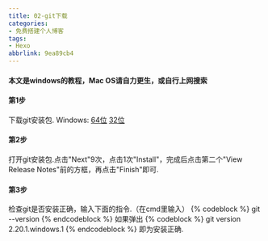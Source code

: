 ```yaml
---
title: 02-git下载
categories: 
- 免费搭建个人博客
tags: 
- Hexo
abbrlink: 9ea89cb4
---
```

#### 本文是windows的教程，Mac OS请自力更生，或自行上网搜索
#### 第1步
下载git安装包.
Windows:  [64位](https://github.com/git-for-windows/git/releases/download/v2.21.0.windows.1/Git-2.21.0-64-bit.exe)   [32位](https://github.com/git-for-windows/git/releases/download/v2.20.1.windows.1/Git-2.20.1-32-bit.exe)
#### 第2步
打开git安装包.点击"Next"9次，点击1次"Install"，完成后点击第二个"View Release Notes"前的方框，再点击"Finish"即可.
<!-- more -->
#### 第3步
检查git是否安装正确，输入下面的指令.（在cmd里输入）
{% codeblock %}
git --version
{% endcodeblock %}
如果弹出
{% codeblock %}
git version 2.20.1.windows.1
{% endcodeblock %}
即为安装正确.
